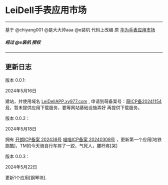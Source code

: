 # LeiDell手表应用市场 

***

基于 @chiyang001 @是大大帅aaa @e装机 代码上改编
原 [华为手表应用市场](https://chiyang001.github.io/APP/ "原版网址")  

##### 经过 @e装机 授权
***

## 更新日志

版本 0.0.1:

2024年5月16日 

建站，并使用域名 [LeiDellAPP.xy977.com](https://LeiDellAPP.xy977.com) , 申请到萌备案号：[萌ICP备20241154号](https://icp.gov.moe/?keyword=20241154)，暂未提供应用下载服务，要等网站基础设施弄好 再提供下载服务。

版本 0.0.2：

2024年5月18日

拥有 <a href="https://icp.kldhsh.top/?id=202438" target="_blank">开朗ICP备案 202438号</a>              <a href="https://icp.k9b.cn/?id=20240308" target="_blank">喵喵ICP备案 20240308号</a>  ，更新第一个应用[地铁跑酷]，TM的今天骑自行车摔了一跤，气死人，腰杆疼[哭]

版本 0.0.3：

2024年5月22日

更新1个应用[钢琴块].